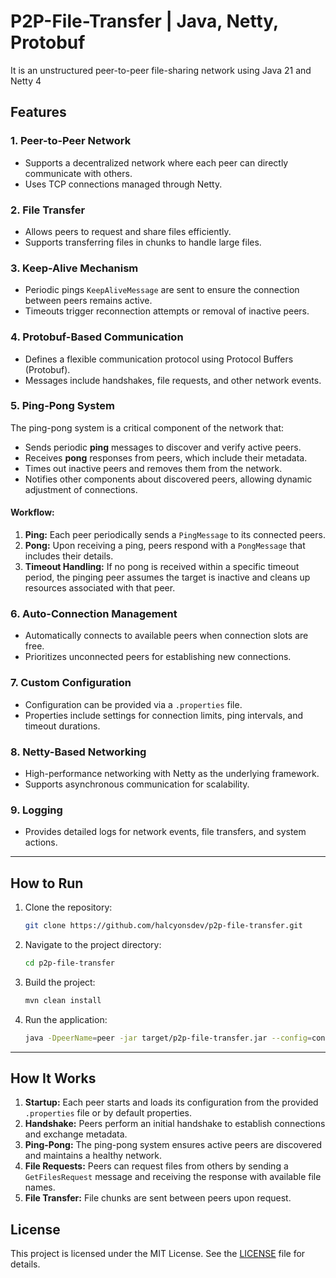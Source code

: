 # P2P-File-Transfer | Java, Netty, Protobuf
It is an unstructured peer-to-peer file-sharing network using Java 21 and Netty 4

## Features

### 1. **Peer-to-Peer Network**
- Supports a decentralized network where each peer can directly communicate with others.
- Uses TCP connections managed through Netty.

### 2. **File Transfer**
- Allows peers to request and share files efficiently.
- Supports transferring files in chunks to handle large files.

### 3. **Keep-Alive Mechanism**
- Periodic pings `KeepAliveMessage` are sent to ensure the connection between peers remains active.
- Timeouts trigger reconnection attempts or removal of inactive peers.

### 4. **Protobuf-Based Communication**
- Defines a flexible communication protocol using Protocol Buffers (Protobuf).
- Messages include handshakes, file requests, and other network events.

### 5. **Ping-Pong System**
The ping-pong system is a critical component of the network that:
- Sends periodic **ping** messages to discover and verify active peers.
- Receives **pong** responses from peers, which include their metadata.
- Times out inactive peers and removes them from the network.
- Notifies other components about discovered peers, allowing dynamic adjustment of connections.

#### Workflow:
1. **Ping:** Each peer periodically sends a `PingMessage` to its connected peers.
2. **Pong:** Upon receiving a ping, peers respond with a `PongMessage` that includes their details.
3. **Timeout Handling:** If no pong is received within a specific timeout period, the pinging peer assumes the target is inactive and cleans up resources associated with that peer.

### 6. **Auto-Connection Management**
- Automatically connects to available peers when connection slots are free.
- Prioritizes unconnected peers for establishing new connections.

### 7. **Custom Configuration**
- Configuration can be provided via a `.properties` file.
- Properties include settings for connection limits, ping intervals, and timeout durations.

### 8. **Netty-Based Networking**
- High-performance networking with Netty as the underlying framework.
- Supports asynchronous communication for scalability.

### 9. **Logging**
- Provides detailed logs for network events, file transfers, and system actions.

---

## How to Run

1. Clone the repository:
   ```bash
   git clone https://github.com/halcyonsdev/p2p-file-transfer.git
   ```

2. Navigate to the project directory:
   ```bash
   cd p2p-file-transfer
   ```

3. Build the project:
   ```bash
   mvn clean install
   ```

4. Run the application:
   ```bash
   java -DpeerName=peer -jar target/p2p-file-transfer.jar --config=config/config.properties --peerName=peer --bindPort=8080
   ```

---

## How It Works

1. **Startup:** Each peer starts and loads its configuration from the provided `.properties` file or by default properties.
2. **Handshake:** Peers perform an initial handshake to establish connections and exchange metadata.
3. **Ping-Pong:** The ping-pong system ensures active peers are discovered and maintains a healthy network.
4. **File Requests:** Peers can request files from others by sending a `GetFilesRequest` message and receiving the response with available file names.
5. **File Transfer:** File chunks are sent between peers upon request.

## License

This project is licensed under the MIT License. See the [LICENSE](LICENSE) file for details.
